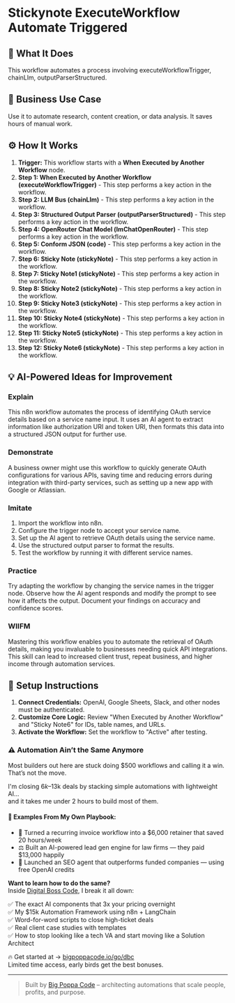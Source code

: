 # Stickynote ExecuteWorkflow Automate Triggered

## 🚀 What It Does
This workflow automates a process involving executeWorkflowTrigger, chainLlm, outputParserStructured.

## 💼 Business Use Case
Use it to automate research, content creation, or data analysis. It saves hours of manual work.

## ⚙️ How It Works
1.  **Trigger:** This workflow starts with a **When Executed by Another Workflow** node.
2. **Step 1: When Executed by Another Workflow (executeWorkflowTrigger)** - This step performs a key action in the workflow.
3. **Step 2: LLM Bus (chainLlm)** - This step performs a key action in the workflow.
4. **Step 3: Structured Output Parser (outputParserStructured)** - This step performs a key action in the workflow.
5. **Step 4: OpenRouter Chat Model (lmChatOpenRouter)** - This step performs a key action in the workflow.
6. **Step 5: Conform JSON (code)** - This step performs a key action in the workflow.
7. **Step 6: Sticky Note (stickyNote)** - This step performs a key action in the workflow.
8. **Step 7: Sticky Note1 (stickyNote)** - This step performs a key action in the workflow.
9. **Step 8: Sticky Note2 (stickyNote)** - This step performs a key action in the workflow.
10. **Step 9: Sticky Note3 (stickyNote)** - This step performs a key action in the workflow.
11. **Step 10: Sticky Note4 (stickyNote)** - This step performs a key action in the workflow.
12. **Step 11: Sticky Note5 (stickyNote)** - This step performs a key action in the workflow.
13. **Step 12: Sticky Note6 (stickyNote)** - This step performs a key action in the workflow.

## 💡 AI-Powered Ideas for Improvement
### Explain
This n8n workflow automates the process of identifying OAuth service details based on a service name input. It uses an AI agent to extract information like authorization URI and token URI, then formats this data into a structured JSON output for further use.

### Demonstrate
A business owner might use this workflow to quickly generate OAuth configurations for various APIs, saving time and reducing errors during integration with third-party services, such as setting up a new app with Google or Atlassian.

### Imitate
1. Import the workflow into n8n.
2. Configure the trigger node to accept your service name.
3. Set up the AI agent to retrieve OAuth details using the service name.
4. Use the structured output parser to format the results.
5. Test the workflow by running it with different service names.

### Practice
Try adapting the workflow by changing the service names in the trigger node. Observe how the AI agent responds and modify the prompt to see how it affects the output. Document your findings on accuracy and confidence scores.

### WIIFM
Mastering this workflow enables you to automate the retrieval of OAuth details, making you invaluable to businesses needing quick API integrations. This skill can lead to increased client trust, repeat business, and higher income through automation services.

## 🔧 Setup Instructions
1. **Connect Credentials:** OpenAI, Google Sheets, Slack, and other nodes must be authenticated.
2. **Customize Core Logic:** Review "When Executed by Another Workflow" and "Sticky Note6" for IDs, table names, and URLs.
3. **Activate the Workflow:** Set the workflow to "Active" after testing.

### ⚠️ Automation Ain’t the Same Anymore

Most builders out here are stuck doing $500 workflows and calling it a win.  
That’s not the move.  

I'm closing $6k–$13k deals by stacking simple automations with lightweight AI...  
and it takes me under 2 hours to build most of them.

#### 🧠 Examples From My Own Playbook:
- 🔁 Turned a recurring invoice workflow into a $6,000 retainer that saved 20 hours/week  
- ⚖️ Built an AI-powered lead gen engine for law firms — they paid $13,000 happily  
- 🚀 Launched an SEO agent that outperforms funded companies — using free OpenAI credits  

**Want to learn how to do the same?**  
Inside [Digital Boss Code](https://bigpoppacode.io/go/dbc), I break it all down:

✅ The exact AI components that 3x your pricing overnight  
✅ My $15k Automation Framework using n8n + LangChain  
✅ Word-for-word scripts to close high-ticket deals  
✅ Real client case studies with templates  
✅ How to stop looking like a tech VA and start moving like a Solution Architect  

🔥 Get started at → [bigpoppacode.io/go/dbc](https://bigpoppacode.io/go/dbc)  
Limited time access, early birds get the best bonuses.

---
> Built by [Big Poppa Code](https://bigpoppacode.io) – architecting automations that scale people, profits, and purpose.
